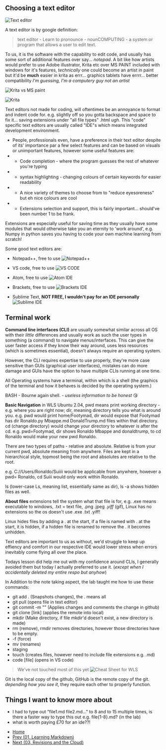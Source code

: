 ## Choosing a text editor


![Text editor](https://kinsta.com/wp-content/uploads/2019/03/notepad-plus-plus-text-editor-1-1.png)

A text editor is by google definition:

  > text editor -
  > Learn to pronounce - 
  > nounCOMPUTING -
  > a system or program that allows a user to edit text.

To us, it is the software with the capability to edit code, and usually has some sort of additional features over say... *notepad*. A bit like how artists would prefer to use Adobe illustrator, Krita etc over MS PAINT included with windows for it's features, *technically* one could become an artist in paint but it'd be **much** easier in krita as errr... graphics tablets have errrr... better compatibility *I'm guessing, I'm a computery guy not an artist*

![Krita vs MS paint](https://preview.redd.it/hs5ra12f3y881.png?width=640&crop=smart&auto=webp&s=c3500929b36b700e85ebf063d38a48a18e4c8aa3) 

![Krita](https://krita.org/wp-content/uploads/2019/08/krita-ui-40.png)

Text editors not made for coding, will oftentimes be an annoyance to format and indent code for. e.g. slightly off so you gotta backspace and space to fix it... saving extensions under "all file types" .html *ugh*. This "code" specific text editors are usually called "IDE"s which means integrated development environment.

- People, professionals even, have a preference in their text editor despite of its' importance par a few select features and can be based on visuals or unimportant features, however some useful features are:
- - Code completion - where the program guesses the rest of whatever you're typing
- - syntax highlighting - changing colours of certain keywords for easier readability
- - A nice variety of themes to choose from to "reduce eyesoreness" but eh nice colours are cool
- - Extensions selection and support, this is fairly important... should've been number 1 to be frank.

Extensions are especially useful for saving time as they usually have some modules that would otherwise take you an eternity to 'work around', e.g. Numpy in python saves you having to code your own machine learning from scratch!

Some good text editors are:

* Notepad++, free to use
![Notepad++](https://i.pcmag.com/imagery/articles/01rBnPopClrTbcmGbFMDwIE-1..v1597666892.jpg)

* VS code, free to use
![VS CODE](https://code.visualstudio.com/opengraphimg/opengraph-home.png)

* Atom, free to use
![Atom IDE](https://lunaticthinker.me/wp-content/uploads/2016/05/atom.jpg)

* Brackets, free to use
![Brackets IDE](https://www.omgubuntu.co.uk/wp-content/uploads/2017/07/brackets-for-linux.jpg)

* Sublime Text, **NOT FREE, I wouldn't pay for an IDE personally** 
![Sublime IDE](https://cdn.britannica.com/96/198296-050-65D1A810/Clowns-tour-Ringling-Bros-Barnum-Atlanta-2017.jpg)

## Terminal work

**Command line interfaces (CLI)** are usually somewhat similar across all OS with their *little* differences and usually work as such the user types in something (a command) to navigate menus/interfaces. This can give the user faster access if they know their way around, uses less resources (which is sometimes essential), doesn't always require an operating system.

However, the CLI requires expertise to use properly, they're more case sensitive than GUIs (graphical user interfaces), mistakes can do more damage and GUIs have the option to have multiple CLIs running at one time.

All Operating systems have a terminal, within which is a shell (the graphics of the terminal and how it behaves is decided by the operating system.)

BASH - Bourne again shell. - *useless information to be honest* 😘

**Basic Navigation** in WLS Ubuntu 2.04, pwd means print working directory - e.g. where you are right now; dir, meaning directory tells you what is around you. e.g. pwd would print home/Footymad, dir would expose that Footymad has dir Ronaldo.py Mbappe.md DonaldTrump.md files within that directory. cd (change directory) would change your directory to whatever is after the cd. e.g. pwd=Footymad, dir shows Ronaldo Mbappe and donaldtrump, to cd Ronaldo would make your new pwd Ronaldo.

There are two types of paths - relative and absolute. Relative is from your current pwd, absolute meaning from anywhere. Files are kept in a hierarchical style, topmost being the root and absolutes are relative to the root.

e.g. C://Users/Ronaldo/Suiiii would be applicable from anywhere, however a pwd= Ronaldo, cd Suiii would only work within Ronaldo. 

ls (lower-case Ls, meaning list, essentially same as dir), ls -a shows hidden files as well.

**About files** extensions tell the system what that file is for, e.g. .exe means executable to windows, .txt = text file, .png .jpeg *.yiff* (gif), Linux has no extensions so the os doesn't use .exe .txt .yiff!

Linux hides files by adding a . at the start, if a file is named with . at the start, it is hidden, if a hidden file is renamed to remove the . it becomes unhidden.

Text editors are important to us as without, we'd struggle to keep up effiency and comfort in our respective IDE would lower stress when errors inevitably come flying all over the place.

Todays lesson did help me out with my confidence around CLIs, I generally avoided them but today I actually preferred to use it. (*except when I accidentally deleted my entire respo but anyhow*)

In Addition to the note taking aspect, the lab taught me how to use these commands:

- git add . (Snapshots changes), the . means all
- git pull (opens file in text editor)
- git commit -m "" (Applies changes and comments the change in github)
- git clone [link] (applies the remote into local)
- mkdir (Make directory, if file mkdir'd doesn't exist, a new directory is made)
- rm (remove), rmdir removes directories, however those directories have to be empty.
- -f (force) 
- mv (renames)
- staging
- touch (creates files, however need to include file extensions e.g. .md)
- code [file] (opens in VS code)

> We've not touched most of this yet
![Cheat Sheet for WLS](https://i.redd.it/rl0fe7r6zku11.jpg)

Git is the local copy of the github, GitHub is the remote copy of the git. *depending how you see it*, they require each other to properly function.

## Things I want to know more about

- I had to type out "file1.md file2.md..." to 8 and to 15 multiple times, is there a faster way to type this out e.g. file{1-8}.md? (in the lab)
- what is worth paying £70 for an ide??!

* [Home](/102Notes/01MarkDown.md)
* [Prev (01, Learning Markdown)](./01MarkDown.md)
* [Next (03, Revisions and the Cloud)](./03RevisionsAndTheCloud.md)


